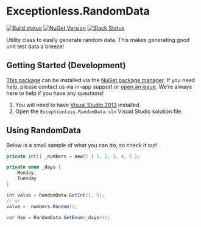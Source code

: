 # Exceptionless.RandomData
[![Build status](https://ci.appveyor.com/api/projects/status/jiw0i4c33c70ofqq/branch/master?svg=true)](https://ci.appveyor.com/project/Exceptionless/exceptionless-randomdata) 
[![NuGet Version](http://img.shields.io/nuget/v/Exceptionless.RandomData.svg?style=flat)](https://www.nuget.org/packages/Exceptionless.RandomData/)
[![Slack Status](https://slack.exceptionless.com/badge.svg)](https://slack.exceptionless.com)

Utility class to easily generate random data. This makes generating good unit test data a breeze!

## Getting Started (Development)

[This package](https://www.nuget.org/packages/Exceptionless.RandomData/) can be installed via the [NuGet package manager](https://docs.nuget.org/consume/Package-Manager-Dialog). If you need help, please contact us via in-app support or [open an issue](https://github.com/exceptionless/Exceptionless.RandomData/issues/new). We’re always here to help if you have any questions!

1. You will need to have [Visual Studio 2013](http://www.visualstudio.com/products/visual-studio-community-vs) installed.
2. Open the `Exceptionless.RandomData.sln` Visual Studio solution file.

## Using RandomData

Below is a small sample of what you can do, so check it out!

```csharp
private int[] _numbers = new[] { 1, 2, 3, 4, 5 };

private enum _days {
    Monday,
    Tuesday
}

int value = RandomData.GetInt(1, 5);
// or
value = _numbers.Random();
    
var day = RandomData.GetEnum<_days>();
```
